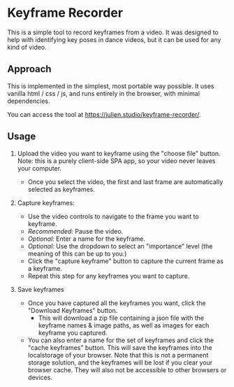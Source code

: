 # Keyframe Recorder

This is a simple tool to record keyframes from a video. It was designed to help
with identifying key poses in dance videos, but it can be used for any kind of
video.

## Approach

This is implemented in the simplest, most portable way possible. It uses vanilla
html / css / js, and runs entirely in the browser, with minimal dependencies.

You can access the tool at <https://julien.studio/keyframe-recorder/>.

## Usage

1. Upload the video you want to keyframe using the "choose file" button. Note: this is a purely client-side SPA app, so your video never leaves your computer.

    * Once you select the video, the first and last frame are automatically selected as keyframes.

2. Capture keyframes:

    * Use the video controls to navigate to the frame you want to keyframe.
    * *Recommended:* Pause the video.
    * *Optional:* Enter a name for the keyframe.
    * *Optional:* Use the dropdown to select an "importance" level (the meaning of this can be up to you.)
    * Click the "capture keyframe" button to capture the current frame as a keyframe.
    * Repeat this step for any keyframes you want to capture.

3. Save keyframes
    * Once you have captured all the keyframes you want, click the "Download Keyframes" button.
        * This will download a zip file containing a json file with the keyframe names & image paths, as well as images for each keyframe you captured.
    * You can also enter a name for the set of keyframes and click the "cache keyframes" button. This will save the keyframes into the localstorage of your browser. Note that this is not a permanent storage solution, and the keyframes will be lost if you clear your browser cache. They will also not be accessible to other browsers or devices.